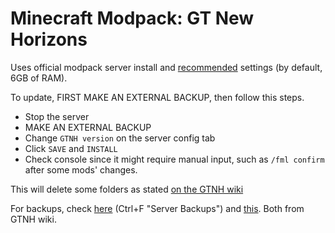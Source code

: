 # Minecraft Modpack: GT New Horizons

Uses official modpack server install and [recommended](https://gtnh.miraheze.org/wiki/Installing_and_Migrating#Installing) settings (by default, 6GB of RAM).    

To update, FIRST MAKE AN EXTERNAL BACKUP, then follow this steps. 
 - Stop the server  
 - MAKE AN EXTERNAL BACKUP
 - Change `GTNH version` on the server config tab
 - Click `SAVE` and `INSTALL`
 - Check console since it might require manual input, such as `/fml confirm` after some mods' changes.

This will delete some folders as stated [on the GTNH wiki](https://gtnh.miraheze.org/wiki/Installing_and_Migrating#Upgrading)

For backups, check [here](https://gtnh.miraheze.org/wiki/Server_Setup) (Ctrl+F "Server Backups") and [this](https://gtnh.miraheze.org/wiki/Backups_and_Recovery). Both from GTNH wiki.  